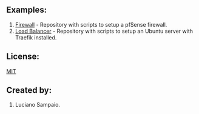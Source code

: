 ## Examples:

1. [Firewall](https://github.com/lsampaioweb/firewall) - Repository with scripts to setup a pfSense firewall.
1. [Load Balancer](https://github.com/lsampaioweb/load-balancer) - Repository with scripts to setup an Ubuntu server with Traefik installed.

## License:

[MIT](LICENSE "MIT License")

## Created by: 

1. Luciano Sampaio.